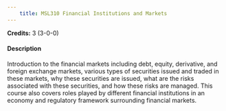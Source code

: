 ```yaml
---
    title: MSL310 Financial Institutions and Markets
---
```

**Credits:** 3 (3-0-0)



#### Description 
Introduction to the financial markets including debt, equity, derivative, and foreign exchange markets, various types of securities issued and traded in these markets, why these securities are issued, what are the risks associated with these securities, and how these risks are managed. This course also covers roles played by different financial institutions in an economy and regulatory framework surrounding financial markets.